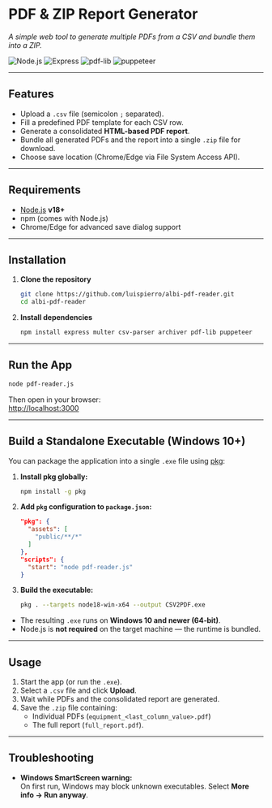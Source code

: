 # **PDF & ZIP Report Generator**  
_A simple web tool to generate multiple PDFs from a CSV and bundle them into a ZIP._  

![Node.js](https://img.shields.io/badge/Node.js-18+-green) ![Express](https://img.shields.io/badge/Express-5.x-blue) ![pdf-lib](https://img.shields.io/badge/PDF--Lib-1.17+-orange) ![puppeteer](https://img.shields.io/badge/Puppeteer-latest-lightgrey)  

---

## **Features**
- Upload a `.csv` file (semicolon `;` separated).  
- Fill a predefined PDF template for each CSV row.  
- Generate a consolidated **HTML-based PDF report**.  
- Bundle all generated PDFs and the report into a single `.zip` file for download.  
- Choose save location (Chrome/Edge via File System Access API).  

---

## **Requirements**
- [Node.js](https://nodejs.org/) **v18+**  
- npm (comes with Node.js)  
- Chrome/Edge for advanced save dialog support  

---

## **Installation**
1. **Clone the repository**
   ```bash
   git clone https://github.com/luispierro/albi-pdf-reader.git
   cd albi-pdf-reader
   ```

2. **Install dependencies**
   ```bash
   npm install express multer csv-parser archiver pdf-lib puppeteer
   ```

---

## **Run the App**
```bash
node pdf-reader.js
```
Then open in your browser:  
[http://localhost:3000](http://localhost:3000)

---

## **Build a Standalone Executable (Windows 10+)**
You can package the application into a single `.exe` file using [pkg](https://github.com/vercel/pkg):  

1. **Install pkg globally:**
   ```bash
   npm install -g pkg
   ```

2. **Add `pkg` configuration to `package.json`:**
   ```json
   "pkg": {
     "assets": [
       "public/**/*"
     ]
   },
   "scripts": {
     "start": "node pdf-reader.js"
   }
   ```

3. **Build the executable:**
   ```bash
   pkg . --targets node18-win-x64 --output CSV2PDF.exe
   ```

- The resulting `.exe` runs on **Windows 10 and newer (64‑bit)**.  
- Node.js is **not required** on the target machine — the runtime is bundled.    

---

## **Usage**
1. Start the app (or run the `.exe`).  
2. Select a `.csv` file and click **Upload**.  
3. Wait while PDFs and the consolidated report are generated.  
4. Save the `.zip` file containing:  
   - Individual PDFs (`equipment_<last_column_value>.pdf`)  
   - The full report (`full_report.pdf`).   

---

## **Troubleshooting**  
- **Windows SmartScreen warning:**  
  On first run, Windows may block unknown executables. Select **More info → Run anyway**.  
